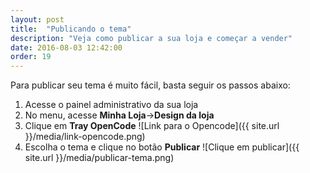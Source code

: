 ```yaml
---
layout: post
title:  "Publicando o tema"
description: "Veja como publicar a sua loja e começar a vender"
date: 2016-08-03 12:42:00
order: 19
---
```


Para publicar seu tema é muito fácil, basta seguir os passos abaixo:

1. Acesse o painel administrativo da sua loja
2. No menu, acesse **Minha Loja**->**Design da loja**
3. Clique em **Tray OpenCode**
![Link para o Opencode]({{ site.url }}/media/link-opencode.png)
4. Escolha o tema e clique no botão **Publicar**
![Clique em publicar]({{ site.url }}/media/publicar-tema.png)